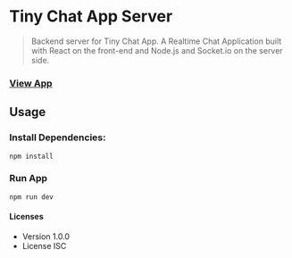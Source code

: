 # Tiny Chat App Server

> Backend server for Tiny Chat App. A Realtime Chat Application built with React on the front-end and Node.js and Socket.io on the server side.

### [View App](https://tiny-chat-rooms.netlify.app/)

## Usage

### Install Dependencies:

```
npm install
```

### Run App

```
npm run dev
```

#### Licenses

- Version 1.0.0
- License ISC
